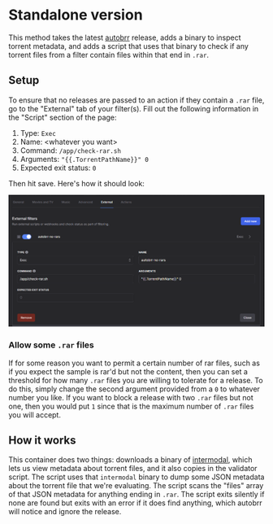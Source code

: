 # Standalone version
This method takes the latest [autobrr](https://github.com/autobrr/autobrr) release, adds a binary to inspect torrent metadata, and adds a script that uses that binary to check if any torrent files from a filter contain files within that end in `.rar`.

## Setup
To ensure that no releases are passed to an action if they contain a `.rar` file, go to the "External" tab of your filter(s). Fill out the following information in the "Script" section of the page:

1. Type: `Exec`
2. Name: \<whatever you want>
3. Command: `/app/check-rar.sh`
4. Arguments: `"{{.TorrentPathName}}" 0`
5. Expected exit status: `0`

Then hit save. Here's how it should look:

![Example of filter page](image.png)

### Allow some `.rar` files
If for some reason you want to permit a certain number of rar files, such as if you expect the sample is rar'd but not the content, then you can set a threshold for how many `.rar` files you are willing to tolerate for a release. To do this, simply change the second argument provided from a `0` to whatever number you like. If you want to block a release with two `.rar` files but not one, then you would put `1` since that is the maximum number of `.rar` files you will accept.

## How it works
This container does two things: downloads a binary of [intermodal](https://github.com/casey/intermodal), which lets us view metadata about torrent files, and it also copies in the validator script. The script uses that `intermodal` binary to dump some JSON metadata about the torrent file that we're evaluating. The script scans the "files" array of that JSON metadata for anything ending in `.rar`. The script exits silently if none are found but exits with an error if it does find anything, which autobrr will notice and ignore the release.
